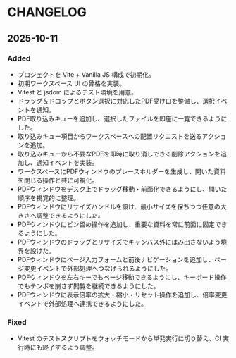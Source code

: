 # CHANGELOG

## 2025-10-11

### Added
- プロジェクトを Vite + Vanilla JS 構成で初期化。
- 初期ワークスペース UI の骨格を実装。
- Vitest と jsdom によるテスト環境を用意。
- ドラッグ＆ドロップとボタン選択に対応したPDF受け口を整備し、選択イベントを通知。
- PDF取り込みキューを追加し、選択したファイルを即座に一覧できるようにした。
- 取り込みキュー項目からワークスペースへの配置リクエストを送るアクションを追加。
- 取り込みキューから不要なPDFを即時に取り消しできる削除アクションを追加し、通知イベントを実装。
- ワークスペースにPDFウィンドウのプレースホルダーを生成し、開いた資料を閉じる操作と共に可視化。
- PDFウィンドウをデスク上でドラッグ移動・前面化できるようにし、開いた順序を視覚的に整理。
- PDFウィンドウにリサイズハンドルを設け、最小サイズを保ちつつ任意の大きさへ調整できるようにした。
- PDFウィンドウにピン留め操作を追加し、重要な資料を常に前面に固定できるようにした。
- PDFウィンドウのドラッグとリサイズでキャンバス外にはみ出さないよう境界を設けた。
- PDFウィンドウにページ入力フォームと前後ナビゲーションを追加し、ページ変更イベントで外部処理へつなげられるようにした。
- PDFウィンドウを左右キーでもページ移動できるようにし、キーボード操作でもテンポを崩さず閲覧を継続できるようにした。
- PDFウィンドウに表示倍率の拡大・縮小・リセット操作を追加し、倍率変更イベントで外部処理へ連携できるようにした。

### Fixed
- Vitest のテストスクリプトをウォッチモードから単発実行に切り替え、CI 実行時にも終了するよう調整。
